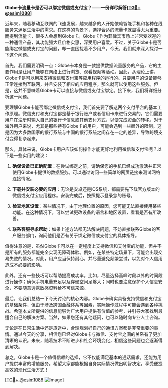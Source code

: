 **Globe卡流量卡是否可以绑定微信或支付宝？——一份详尽解答[[TG💪+ @esim1088](https://t.me/s/esim1088)]**

近年来，随着移动互联网的飞速发展，越来越多的人开始依赖智能手机和各种在线服务来满足生活中的需求。在这样的背景下，选择合适的流量卡就显得尤为重要。而提到流量卡，很多人会想到Globe卡。Globe卡作为菲律宾市场上非常受欢迎的一种通信产品，其功能强大且价格实惠，深受用户喜爱。不过，关于Globe卡是否能绑定微信或支付宝的问题，却一直困扰着不少用户。今天，我们就来深入探讨一下这个问题。

首先，我们需要明确一点：Globe卡本身是一款提供数据流量服务的产品，它的主要作用是让用户能够在网络上进行浏览、观看视频等活动。因此，从理论上讲，Globe卡是可以用来支持微信和支付宝等应用程序的运行的。只要用户的设备能够正常连接到互联网，并且安装了相应的应用程序，那么就可以使用这些服务。但是，这并不意味着Globe卡可以直接与微信或支付宝绑定。接下来，我们将详细分析这一问题。

要理解Globe卡能否绑定微信或支付宝，我们首先要了解这两个支付平台的基本工作原理。微信支付和支付宝都是基于银行账户或者信用卡来进行交易的。它们需要用户在注册时输入自己的银行卡信息或其他支付方式，以便完成资金的转移。对于海外用户来说，尤其是那些持有Globe卡的用户，可能会遇到一些额外的限制。这是因为大多数国家的银行系统与中国的银行系统之间存在一定的差异，导致跨境支付变得复杂起来。

那么，具体来说，Globe卡用户应该如何操作才能更好地利用微信和支付宝呢？以下是一些实用的建议：

1. **确保设备已正确配置**：在尝试绑定之前，请确保您的手机已经成功激活并正常使用Globe卡提供的数据服务。可以通过访问一些简单的网页链接来测试网络连接情况。
   
2. **下载并安装必要的应用**：无论是安卓还是iOS系统，都需要先下载官方版本的微信或支付宝应用程序。安装完成后，按照提示登录您的账号。
   
3. **检查地区设置**：某些情况下，由于地理位置的原因，您可能无法直接使用某些功能。在这种情况下，可以尝试更改设备的语言和地区设置，看看是否有所改善。
   
4. **联系客服寻求帮助**：如果上述方法都无法解决问题，不妨直接联系Globe的客户服务部门，询问他们是否有关于绑定微信或支付宝的具体指导。

值得注意的是，虽然Globe卡可以在一定程度上支持微信和支付宝的功能，但并不是所有的服务都能完全实现无障碍体验。例如，在某些特定场景下，可能会出现交易失败的情况。对此，用户应当保持耐心，并尽量避免频繁尝试，以免对个人信用造成不必要的影响。

此外，还有一些技巧可以帮助提高成功率。比如，尽量选择高峰时段以外的时间段进行操作；确保手机电量充足以及存储空间足够大；同时也要注意保护个人信息安全，不要随意透露敏感资料给不可信来源。

最后，让我们总结一下今天讨论的核心内容。Globe卡确实具备支持微信和支付宝的基础条件，但由于涉及跨国金融体系等因素，实际操作过程中可能会遇到各种挑战。希望本文所提供的信息能够为广大用户提供有价值的参考，并引导大家找到最适合自己的解决方案。当然，如果您还有其他疑问，也可以随时向专业人士咨询。

无论是在日常生活中还是旅途中，合理规划好自己的通讯方案都是非常重要的事情。通过今天的分享，相信您已经对Globe卡与微信、支付宝之间的关系有了更加清晰的认识。未来，随着技术不断进步和社会环境变化，相信这些问题也会逐渐得到解决。

总之，Globe卡是一个值得信赖的选择，它不仅能满足基本的通话需求，还能为用户提供丰富的增值服务。希望大家都能根据自身实际情况做出明智决定，享受便捷高效的现代生活方式！

[[TG💪+ @esim1088](https://t.me/s/esim1088) ![Image](https://i.postimg.cc/4NQfJmqS/Snipaste-2025-05-13-00-14-12.png)]